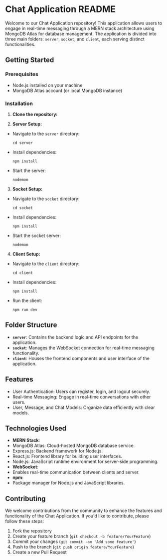 # Chat Application README

Welcome to our Chat Application repository! This application allows users to engage in real-time messaging through a MERN stack architecture using MongoDB Atlas for database management. The application is divided into three main folders: `server`, `socket`, and `client`, each serving distinct functionalities.

## Getting Started

### Prerequisites

- Node.js installed on your machine
- MongoDB Atlas account (or local MongoDB instance)

### Installation

1. **Clone the repository:**


2. **Server Setup:**

- Navigate to the `server` directory:

  ```
  cd server
  ```

- Install dependencies:

  ```
  npm install
  ```

- Start the server:

  ```
  nodemon
  ```

3. **Socket Setup:**

- Navigate to the `socket` directory:

  ```
  cd socket
  ```

- Install dependencies:

  ```
  npm install
  ```

- Start the socket server:

  ```
  nodemon
  ```

4. **Client Setup:**

- Navigate to the `client` directory:

  ```
  cd client
  ```

- Install dependencies:

  ```
  npm install
  ```

- Run the client:

  ```
  npm run dev
  ```

## Folder Structure

- **`server`**: Contains the backend logic and API endpoints for the application.
- **`socket`**: Manages the WebSocket connection for real-time messaging functionality.
- **`client`**: Houses the frontend components and user interface of the application.

## Features

- User Authentication: Users can register, login, and logout securely.
- Real-time Messaging: Engage in real-time conversations with other users.
- User, Message, and Chat Models: Organize data efficiently with clear models.

## Technologies Used

- **MERN Stack**:
- MongoDB Atlas: Cloud-hosted MongoDB database service.
- Express.js: Backend framework for Node.js.
- React.js: Frontend library for building user interfaces.
- Node.js: JavaScript runtime environment for server-side programming.
- **WebSocket**:
- Enables real-time communication between clients and server.
- **npm**:
- Package manager for Node.js and JavaScript libraries.

## Contributing

We welcome contributions from the community to enhance the features and functionality of the Chat Application. If you'd like to contribute, please follow these steps:

1. Fork the repository
2. Create your feature branch (`git checkout -b feature/YourFeature`)
3. Commit your changes (`git commit -am 'Add some feature'`)
4. Push to the branch (`git push origin feature/YourFeature`)
5. Create a new Pull Request

